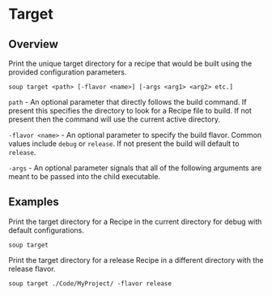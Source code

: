 # Target
## Overview
Print the unique target directory for a recipe that would be built using the provided configuration parameters.
```
soup target <path> [-flavor <name>] [-args <arg1> <arg2> etc.]
```

`path` - An optional parameter that directly follows the build command. If present this specifies the directory to look for a Recipe file to build. If not present then the command will use the current active directory.

`-flavor <name>` - An optional parameter to specify the build flavor. Common values include `debug` or `release`. If not present the build will default to `release`.

`-args` - An optional parameter signals that all of the following arguments are meant to be passed into the child executable.

## Examples
Print the target directory for a Recipe in the current directory for debug with default configurations.
```
soup target
```

Print the target directory for a release Recipe in a different directory with the release flavor.
```
soup target ./Code/MyProject/ -flavor release
```
